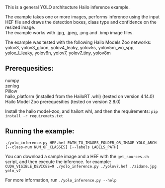 This is a general YOLO architecture Hailo inference example.  

The example takes one or more images, performs inference using the input HEF file and draws the detection boxes, claas type and confidence on the resized image.  
The example works with .jpg, .jpeg, .png and .bmp image files.  

The example was tested with the following Hailo Models Zoo networks:  
yolov3, yolov3_gluon, yolov4_leaky, yolov5s, yolov5m_wo_spp, yolox_l_leaky, yolov6n, yolov7, yolov7_tiny, yolov8m

## Prerequesities:  
numpy  
zenlog  
Pillow  
hailo_platform (installed from the HailoRT .whl) (tested on version 4.14.0)  
Hailo Model Zoo prerequesities (tested on version 2.8.0)

Install the hailo model-zoo, and hailort whl, and then the requirements:
`pip install -r requiremets.txt`


## Running the example:  
```./yolo_inference.py HEF.hef PATH_TO_IMAGES_FOLDER_OR_IMAGE YOLO_ARCH [--class-num NUM_OF_CLASSES] [--labels LABELS_PATH]```

You can download a sample image and a HEF with the `get_sources.sh` script, and then execute the inference.
for example:  
```CUDA_VISIBLE_DEVICES=9 ./yolo_inference.py ./yolov7.hef ./zidane.jpg yolo_v7```

For more information, run ```./yolo_inference.py --help```   
